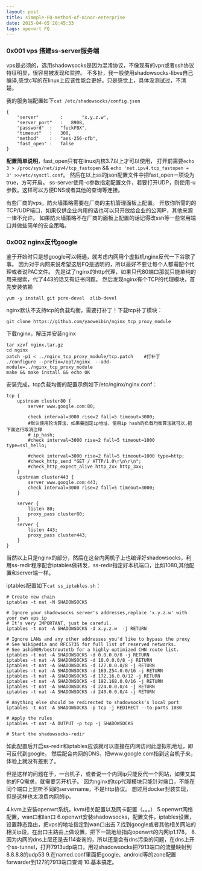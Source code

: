 ```yaml
---
layout: post
title: simmple-FQ-method-of-minor-enterprise
date: 2015-04-05 20:45:33
tags: openwrt FQ 
---
```



### 0x001 vps 搭建ss-server服务端

vps是必须的，选用shadowsocks是因为混淆协议，不像现有的vpn或者ssh协议特征明显，很容易被发现和监控。
不多扯，我一般使用shadowsocks-libve自己编译,感觉c写的在linux上应该性能会更好。只是感觉上，具体没测试过，不清楚。

我的服务端配置如下`cat /etc/shadowsocks/config.json`

	{
		"server"        :       "x.y.z.w",
		"server_port"	:	8908,
		"password"	:	"fuckFBX",
		"timeout"	:	300,
		"method"	:	"aes-256-cfb",
		"fast_open"	:	false
	}

**配置简单说明**，fast\_open只有在linux内核3.7以上才可以使用，
打开前需要`echo 3 > /proc/sys/net/ipv4/tcp_fastopen` && `echo 'net.ipv4.tcp_fastopen = 3' >>/etc/sysctl.conf`。
然后在以上ss的json配置文件中把fast\_open一项设为true，方可开启。
ss-server使用-c参数指定配置文件，若要打开UDP，则使用-u参数。这样可以方便DNS或者其他的查询等连接。

有些厂商的vps，防火墙策略需要在厂商的主机管理面板上配置。
开放你所需的的TCP/UDP端口，如果仅供企业内用的话也可以只开放给企业的公网IP，其他来源一律不允许。
如果防火墙策略不在厂商的面板上配置的话记得改ssh等一些常用端口并做些简单的安全策略。

### 0x002 nginx反代google

鉴于开始时只是想google可以畅通，就考虑内网用个虚拟机nginx反代一下谷歌了事。
因为对于内网来说希望这层FQ是透明的，所以最好不要让每个人都需配个代理或者说PAC文件。
先是试了nginx的http代理，如果只代80端口那就只能单纯的用来搜索，代了443的话又有证书问题。
然后发现nginx有个TCP的代理模块，首先安装依赖

	yum -y install git pcre-devel  zlib-devel     

nginx默认不支持tcp的负载均衡，需要打补丁！下载tcp补丁模块：

	git clone https://github.com/yaoweibin/nginx_tcp_proxy_module     

下载nginx，解压并安装nginx

	tar xzvf nginx.tar.gz     
	cd nginx     
	patch -p1 < ../nginx_tcp_proxy_module/tcp.patch    #打补丁     
	./configure --prefix=/opt/nginx  --add-module=../nginx_tcp_proxy_module     
	make && make install && echo OK     

安装完成，tcp负载均衡的配置示例如下/etc/nginx/nginx.conf：

	tcp {     
		upstream cluster80 {     
			server www.google.com:80;     
	
			check interval=3000 rise=2 fall=5 timeout=3000;     
			#默认使用轮询算法，如果要固定ip地址，使用ip hash的负载均衡算法就可以,把下面这行取消注释     
			# ip_hash;     
			#check interval=3000 rise=2 fall=5 timeout=1000 type=ssl_hello;     
			
			#check interval=3000 rise=2 fall=5 timeout=1000 type=http;     
			#check_http_send "GET / HTTP/1.0\r\n\r\n";     
			#check_http_expect_alive http_2xx http_3xx;     
		}     
		upstream cluster443 {
			server www.google.com:443;
			check interval=3000 rise=2 fall=5 timeout=3000;     
		}
	
		server {     
			listen 80;     
			proxy_pass cluster80;     
		}     
		server {     
			listen 443;     
			proxy_pass cluster443;     
		}     
	}     
	
当然以上只是nginx的部分，然后在这台内网机子上也编译好shadowsocks，利用ss-redir程序配合iptables做转发，ss-redir指定好本机端口，比如1080,其他配置和server端一样。

iptables配置如下`cat ss_iptables.sh`：

	# Create new chain
	iptables -t nat -N SHADOWSOCKS
	
	# Ignore your shadowsocks server's addresses,replace 'x.y.z.w' with your own vps ip
	# It's very IMPORTANT, just be careful.
	iptables -t nat -A SHADOWSOCKS -d x.y.z.w  -j RETURN
	
	# Ignore LANs and any other addresses you'd like to bypass the proxy
	# See Wikipedia and RFC5735 for full list of reserved networks.
	# See ashi009/bestroutetb for a highly optimized CHN route list.
	iptables -t nat -A SHADOWSOCKS -d 0.0.0.0/8 -j RETURN
	iptables -t nat -A SHADOWSOCKS -d 10.0.0.0/8 -j RETURN
	iptables -t nat -A SHADOWSOCKS -d 127.0.0.0/8 -j RETURN
	iptables -t nat -A SHADOWSOCKS -d 169.254.0.0/16 -j RETURN
	iptables -t nat -A SHADOWSOCKS -d 172.16.0.0/12 -j RETURN
	iptables -t nat -A SHADOWSOCKS -d 192.168.0.0/16 -j RETURN
	iptables -t nat -A SHADOWSOCKS -d 224.0.0.0/4 -j RETURN
	iptables -t nat -A SHADOWSOCKS -d 240.0.0.0/4 -j RETURN
	
	# Anything else should be redirected to shadowsocks's local port
	iptables -t nat -A SHADOWSOCKS -p tcp -j REDIRECT --to-ports 1080
	
	# Apply the rules
	iptables -t nat -A OUTPUT -p tcp -j SHADOWSOCKS
	
	# Start the shadowsocks-redir

如此配置后开启ss-redir和iptables应该就可以直接在内网访问此虚拟机地址，即可反代到google。
然后配合内网的DNS，把www.google.com指到这台机子来，体验上就没有差别了。

但是这样的问题在于，一台机子，或者说一个内网ip只能反代一个网站，如果又其他的FQ需求，就需要另开机子。
因为nginx的tcp代理模块只能针对端口，不能在同个端口上监听不同的servername，不是http协议。
想过用docker封装实现，但是这样也太浪费内网的ip。




4.kvm上安装openwrt系统，kvm相关配置以及网卡配置（。。。）
5.openwrt网络配置，wan口和lan口
6.openwrt安装shadowsocks，配置文件，iptables设置，设置静态路由，把vps的地址指定到wan口出去
7.找到google或者其他相关网站的相关ip段，在出口主路由上做设置，把下一跳地址指向openwrt的内网ip1.178，
8.因为内网的dns上层还是去114查询的，所以还是会有dns污染的问题，在dns上开个ss-tunnel，打开7913udp端口，用过shadowsocks把7913端口的流量映射到8.8.8.8的udp53
9.在named.conf里面把google、android等的zone配置forwarder到127的7913端口查询
10.基本搞定。
